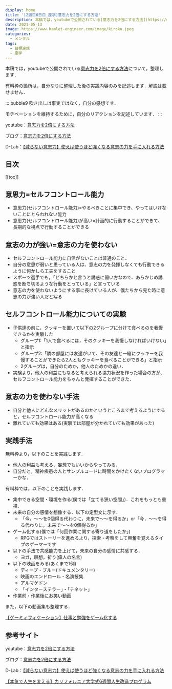 ```yaml
---
display: home
title: '[2週目6日目_座学]意志力を2倍にする方法'
description: 本稿では，youtubeで公開されている[意志力を2倍にする方法](https://www.youtube.com/watch?v=ffVOhzFfdo0)について，整理します．
date: 2021-05-13
image: https://www.hamlet-engineer.com/image/kiroku.jpeg
categories: 
  - メンタル
tags:
  - 目標達成
  - 座学
---
```


本稿では，youtubeで公開されている[意志力を2倍にする方法](https://www.youtube.com/watch?v=ffVOhzFfdo0)について，整理します．

<!-- more -->

有料枠の箇所は，自分なりに整理した後の実践内容のみを記述します．解説は載せません．

::: bubble9
吹き出しは事実ではなく，自分の感想です．

モチベーションを維持するために，自分のリアクションを記述しています．
:::

<!-- <span style="background-color: #ffff99;"></span> -->
<!-- <span style="color: #ff0000;"></span> -->

youtube：[意志力を2倍にする方法](https://www.youtube.com/watch?v=ffVOhzFfdo0)

ブログ：[意志力を2倍にする方法](https://daigoblog.jp/double-will/)

D-Lab：[【減らない意志力】使えば使うほど強くなる意志の力を手に入れる方法](https://daigovideolab.jp/play/1574015464)


## 目次
[[toc]]

## 意思力=セルフコントロール能力
- 意思力(セルフコントロール能力)=やるべきことに集中でき、やってはいけないことにとらわれない能力
- 意思力(セルフコントロール能力)が高い=計画的に行動することができて、長期的な視点で行動することができる

## 意志の力が強い=意志の力を使わない
- セルフコントロール能力に自信がないことは普通のこと．
- 自分の意思が弱いと思っている人は、意志の力を発揮しなくても行動できるように何かしら工夫をすること
- スポーツ選手でも，「どちらかと言うと誘惑に弱い方なので、あらかじめ誘惑を断ち切るような行動をとっている」と言っている
- 意志の力を使わないようにする事に長けている人が、僕たちから見た時に意志の力が強い人だと写る

## セルフコントロール能力についての実験
- 子供達の前に，クッキーを置いて以下の2グループに分けて食べるのを我慢できるかを実験した
  - グループ1:「1人で食べるには，そのクッキーを我慢しなければいけない」と指示
  - グループ2:「隣の部屋には友達がいて、その友達と一緒にクッキーを我慢することができたら2人ともクッキーを食べることができる」と指示
  - 2グループは，自分のためか，他人のためかの違い．
- 実験より，他人の利益にもなると考えられる協力状況を作った場合の方が、セルフコントロール能力をちゃんと発揮することができた．

## 意志の力を使わない手法
- 自分と他人にどんなメリットがあるのかというところまで考えるようにすると，セルフコントロール能力が高くなる
- 離れていても効果はある(実験では部屋が分かれていても効果があった)


## 実践手法
無料枠より，以下のことを実践します．
- 他人の利益も考える．妄想でもいいからやってみる．
- 自分だと，精神疾患の人とサンプルコードに時間をかけたくないプログラマーかな．


有料枠では，以下のことを実践します．
- 集中できる空間・環境を作る(僕では「立てる狭い空間」)．これをもっとも重視．
- 未来の自分の感情を想像する．以下の定型文に示す．
  - 「今，〜〜を0個得る代わりに，未来で〜〜を得るか」or「今，〜〜を得る代わりに，未来で〜〜を0個得るか」
- ゲーム化する(僕では「何回作業に関する寄り道をしたか」)
  - RPGではストーリーを進めるより，探索・考察をして興奮を覚えるタイプのゲーマーです
- 以下の手法で共感能力を上げて，未来の自分の感情に共感する．
  - ヨガ，瞑想，祈り(偉人の名言)
- 以下の映画をみる(あくまで1例)
  - ディープ・ブルー(ドキュメンタリー)
  - 映画のエンドロール・名演技集
  - アルマゲドン
  - 「インターステラー」・「テネット」
- 作業前・作業後にお笑い動画


また，以下の動画集も整理する．

[【ゲーミィフィケーション】仕事と勉強をゲーム化する](https://daigovideolab.jp/course/2y25UHSmJNBxUqzgPfqO)

## 参考サイト
youtube：[意志力を2倍にする方法](https://www.youtube.com/watch?v=ffVOhzFfdo0)

ブログ：[意志力を2倍にする方法](https://daigoblog.jp/double-will/)

D-Lab：[【減らない意志力】使えば使うほど強くなる意志の力を手に入れる方法](https://daigovideolab.jp/play/1574015464)

[【本気で人生を変える】カリフォルニア大学式6週間人生改造プログラム](https://daigoblog.jp/pushing-thelimits/)

<ClientOnly>
  <CallInArticleAdsense />
</ClientOnly>